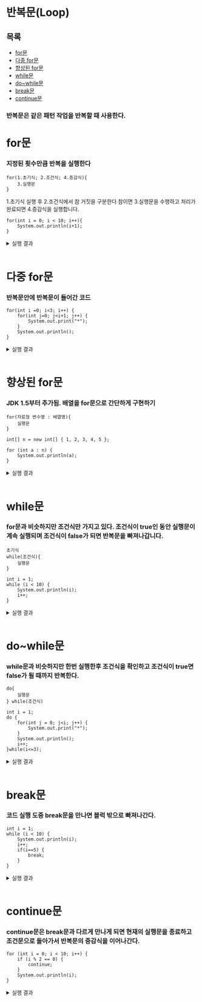 # 반복문(Loop)
## 목록
+ [for문](#for문)
+ [다중 for문](#다중-for문)
+ [향상된 for문](#향상된-for문)
+ [while문](#while문)
+ [do~while문](#do~while문)
+ [break문](#break문)
+ [continue문](#continue문)
### 반복문은 같은 패턴 작업을 반복할 때 사용한다.
# for문
### 지정된 횟수만큼 반복을 실행한다
```
for(1.초기식; 2.조건식; 4.증감식){
    3.실행문
}
```
1.초기식 실행 후 2.조건식에서 참 거짓을 구분한다 참이면 3.실행문을 수행하고 처리가 완료되면 4.증감식을 실행합니다.

```
for(int i = 0; i < 10; i++){
    System.out.println(i+1);
}
```
<details>
<summary>실행 결과</summary>
<div>
1<br>
2<br>
3<br>
4<br>
5<br>
6<br>
7<br>
8<br>
9<br>
10
</div>
</details>
<br>

# 다중 for문
### 반복문안에 반복문이 들어간 코드
```
for(int i =0; i<3; i++) {
	for(int j=0; j<i+1; j++) {
		System.out.print("*");
	}
	System.out.println();
}
```
<details>
<summary>실행 결과</summary>
<div>
*<br>
**<br>
***
</div>
</details>
<br>

# 향상된 for문
### JDK 1.5부터 추가됨. 배열을 for문으로 간단하게 구현하기
```
for(자료형 변수명 : 배열명){
    실행문
}
```
```
int[] n = new int[] { 1, 2, 3, 4, 5 };

for (int a : n) {
	System.out.println(a);
}
```
<details>
<summary>실행 결과</summary>
<div>
1<br>
2<br>
3<br>
4<br>
5
</div>
</details>
<br>

# while문
### for문과 비슷하지만 조건식만 가지고 있다. 조건식이 true인 동안 실행문이 계속 실행되며 조건식이 false가 되면 반복문을 빠져나갑니다.
```
초기식
while(조건식){
    실행문
}
```
```
int i = 1;
while (i < 10) {
	System.out.println(i);
	i++;
}
```
<details>
<summary>실행 결과</summary>
<div>
1<br>
2<br>
3<br>
4<br>
5<br>
6<br>
7<br>
8<br>
9
</div>
</details>
<br>

# do~while문
### while문과 비슷하지만 한번 실행한후 조건식을 확인하고 조건식이 true면 false가 될 때까지 반복한다.
```
do{
    실행문
} while(조건식)
```
```
int i = 1;
do {
	for(int j = 0; j<i; j++) {
		System.out.print("*");
	}
	System.out.println();
	i++;
}while(i<=3);
```
<details>
<summary>실행 결과</summary>
<div>
*<br>
**<br>
***
</div>
</details>
<br>

# break문
### 코드 실행 도중 break문을 만나면 블럭 밖으로 빠져나간다.
```
int i = 1;
while (i < 10) {
	System.out.println(i);
	i++;
	if(i==5) {
		break;
	}
}
```
<details>
<summary>실행 결과</summary>
<div>
1<br>
2<br>
3<br>
4
</div>
</details>
<br>

# continue문
### continue문은 break문과 다르게 만나게 되면 현재의 실행문을 종료하고 조건문으로 돌아가서 반복문의 증감식을 이어나간다.
```
for (int i = 0; i < 10; i++) {
	if (i % 2 == 0) {
		continue;
	}
	System.out.println(i);
}
```
<details>
<summary>실행 결과</summary>
<div>
1<br>
3<br>
5<br>
7<br>
9
</div>
</details>

